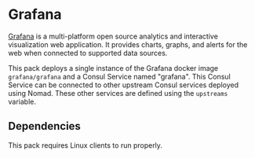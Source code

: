 # Grafana

[Grafana](https://grafana.com/oss/loki/) is a multi-platform open source analytics and interactive visualization web application. It provides charts, graphs, and alerts for the web when connected to supported data sources.

This pack deploys a single instance of the Grafana docker image `grafana/grafana` and a Consul Service named "grafana". This Consul Service can be connected to other upstream Consul services deployed using Nomad. These other services are defined using the `upstreams` variable.

## Dependencies

This pack requires Linux clients to run properly.
